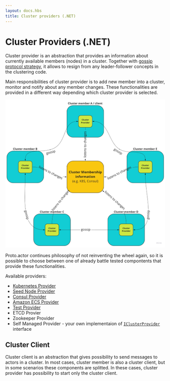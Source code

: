 ```yaml
---
layout: docs.hbs
title: Cluster providers (.NET)
---
```


# Cluster Providers (.NET)

Cluster provider is an abstraction that provides an information about currently available members (nodes) in a cluster. Together with [gossip protocol strategy](gossip.md), it allows to resign from any leader-follower concepts in the clustering code.

Main responsibilities of cluster provider is to add new member into a cluster, monitor and notify about any member changes. These functionalities are provided in a different way depending which cluster provider is selected.

![Cluster provider](images/cluster-provider.jpg)

Proto.actor continues philosophy of not reinventing the wheel again, so it is possible to choose between one of already battle tested compontents that provide these functionalities.

Available providers:

* [Kubernetes Provider](kubernetes-provider-net.md)
* [Seed Node Provider](seed-node-provider-net.md)
* [Consul Provider](consul-net.md)
* [Amazon ECS Provider](aws-provider-net.md)
* [Test Provider](test-provider-net.md)
* ETCD Provier
* Zookeeper Provider
* Self Managed Provider - your own implementaion of [`IClusterProvider`](https://github.com/asynkron/protoactor-dotnet/blob/dev/src/Proto.Cluster/IClusterProvider.cs) interface

## Cluster Client

Cluster client is an abstraction that gives possibility to send messages to actors in a cluster. In most cases, cluster member is also a cluster client, but in some scenarios these components are splitted. In these cases, cluster provider has possibility to start only the cluster client.
